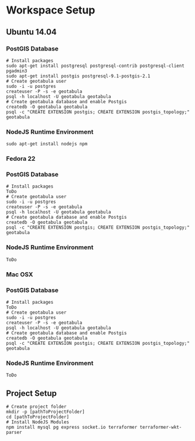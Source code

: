 # Workspace Setup
## Ubuntu 14.04
### PostGIS Database
```
# Install packages
sudo apt-get install postgresql postgresql-contrib postgresql-client pgadmin3
sudo apt-get install postgis postgresql-9.1-postgis-2.1
# Create geotabula user
sudo -i -u postgres
createuser -P -s -e geotabula
psql -h localhost -U geotabula geotabula
# Create geotabula database and enable Postgis
createdb -O geotabula geotabula
psql -c "CREATE EXTENSION postgis; CREATE EXTENSION postgis_topology;" geotabula
```
### NodeJS Runtime Environment
```
sudo apt-get install nodejs npm
```
### Fedora 22
### PostGIS Database
```
# Install packages
ToDo
# Create geotabula user
sudo -i -u postgres
createuser -P -s -e geotabula
psql -h localhost -U geotabula geotabula
# Create geotabula database and enable Postgis
createdb -O geotabula geotabula
psql -c "CREATE EXTENSION postgis; CREATE EXTENSION postgis_topology;" geotabula
```
### NodeJS Runtime Environment
```
ToDo
```
### Mac OSX
### PostGIS Database
```
# Install packages
ToDo
# Create geotabula user
sudo -i -u postgres
createuser -P -s -e geotabula
psql -h localhost -U geotabula geotabula
# Create geotabula database and enable Postgis
createdb -O geotabula geotabula
psql -c "CREATE EXTENSION postgis; CREATE EXTENSION postgis_topology;" geotabula
```
### NodeJS Runtime Environment
```
ToDo
```
## Project Setup
```
# Create project folder
mkdir -p [pathToProjectFolder]
cd [pathToProjectFolder]
# Install NodeJS Modules
npm install mysql pg express socket.io terraformer terraformer-wkt-parser
```
